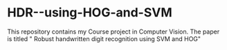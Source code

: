 # HDR--using-HOG-and-SVM
This  repository contains my Course project in Computer Vision. The paper is titled " Robust handwritten digit recognition using SVM and HOG"

